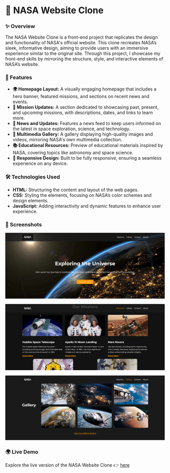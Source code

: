 # 🌌 NASA Website Clone

### ✨ Overview

The NASA Website Clone is a front-end project that replicates the design and functionality of NASA's official website. This clone recreates NASA’s sleek, informative design, aiming to provide users with an immersive experience similar to the original site. Through this project, I showcase my front-end skills by mirroring the structure, style, and interactive elements of NASA’s website.

### 🚀 Features

- **🌍 Homepage Layout:** A visually engaging homepage that includes a hero banner, featured missions, and sections on recent news and events.
- **🚀 Mission Updates:** A section dedicated to showcasing past, present, and upcoming missions, with descriptions, dates, and links to learn more.
- **📰 News and Updates:** Features a news feed to keep users informed on the latest in space exploration, science, and technology.
- **📸 Multimedia Gallery:** A gallery displaying high-quality images and videos, mirroring NASA's own multimedia collection.
- **📚 Educational Resources:** Preview of educational materials inspired by NASA, covering topics like astronomy and space science.
- **📱 Responsive Design:** Built to be fully responsive, ensuring a seamless experience on any device.

### 🛠️ Technologies Used

- **HTML:** Structuring the content and layout of the web pages.
- **CSS:** Styling the elements, focusing on NASA’s color schemes and design elements.
- **JavaScript:** Adding interactivity and dynamic features to enhance user experience.

### 📸 Screenshots

![Homepage](https://github.com/5225prachi/NASA-CLONE/blob/main/homepage.png)
  
 ![Mission Updates](https://github.com/5225prachi/NASA-CLONE/blob/main/mission.png)
  
 ![Multimedia Gallery](https://github.com/5225prachi/NASA-CLONE/blob/main/gallery.png)

### 🌍 Live Demo

Explore the live version of the NASA Website Clone 👉 [here]([https://your-live-demo-link.com])
